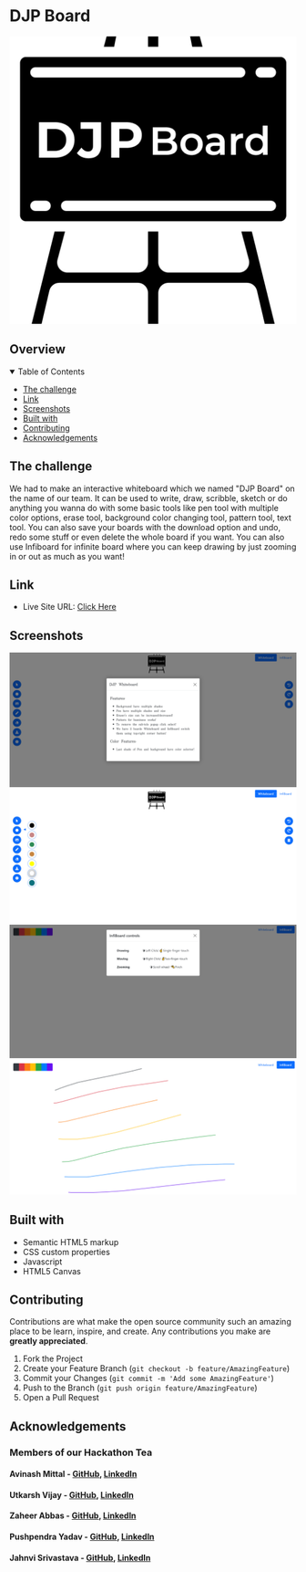 # DJP Board

<div align="center">
  
  <img src="./assets/logo.png">
  
</div>

## Overview

<details open="open">
  <summary>Table of Contents</summary>
    <ul>
      <li><a href="#the-challenge">The challenge</a></li>
      <li><a href="#link">Link</a></li>
      <li><a href="#screenshots">Screenshots</a></li>  
      <li><a href="#built-with">Built with</a></li>
      <li><a href="#contributing">Contributing</a></li>
      <li><a href="#acknowledgements">Acknowledgements</a></li>
    </ul>
</details>

## The challenge

We had to make an interactive whiteboard which we named "DJP Board" on the name of our team. It can be used to write, draw, scribble, sketch or do anything you wanna do with some basic tools like pen tool with multiple color options, erase tool, background color changing tool, pattern tool, text tool. You can also save your boards with the download option and undo, redo some stuff or even delete the whole board if you want. You can also use Infiboard for infinite board where you can keep drawing by just zooming in or out as much as you want!

## Link

- Live Site URL: [Click Here](https://djp-whiteboard.netlify.app/)

## Screenshots

  <img src="./assets/Screenshot 2021-07-06 192831.png">
  <img src="./assets/Screenshot 2021-07-06 192925.png">
  <img src="./assets/Screenshot 2021-07-06 193001.png">
  <img src="./assets/Screenshot 2021-07-06 194227.png">

## Built with

- Semantic HTML5 markup
- CSS custom properties
- Javascript
- HTML5 Canvas

## Contributing

Contributions are what make the open source community such an amazing place to be learn, inspire, and create. Any contributions you make are **greatly appreciated**.

1. Fork the Project
2. Create your Feature Branch (`git checkout -b feature/AmazingFeature`)
3. Commit your Changes (`git commit -m 'Add some AmazingFeature'`)
4. Push to the Branch (`git push origin feature/AmazingFeature`)
5. Open a Pull Request

## Acknowledgements

### Members of our Hackathon Tea

#### Avinash Mittal - [GitHub](https://github.com/AV32), [LinkedIn](https://www.linkedin.com/in/avinash32mittal/)
#### Utkarsh Vijay - [GitHub](https://github.com/NOOBUV), [LinkedIn](https://www.linkedin.com/in/utkarshvijayindo/)
#### Zaheer Abbas - [GitHub](https://github.com/nk4456542), [LinkedIn](https://www.linkedin.com/in/zaheerabbas21/)
#### Pushpendra Yadav - [GitHub](https://github.com/sanctum006), [LinkedIn](https://www.linkedin.com/in/pushpendra-yadav-1057/)
#### Jahnvi Srivastava - [GitHub](https://github.com/jahnvisrivastava100), [LinkedIn](https://www.linkedin.com/in/jahnvi-srivastava/)
